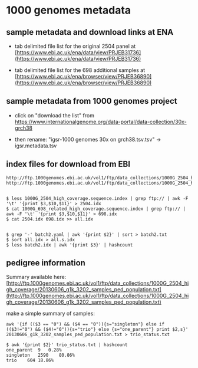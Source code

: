 # 1000 genomes metadata

## sample metadata and download links at ENA

- tab delimited file list for the original 2504 panel at [https://www.ebi.ac.uk/ena/data/view/PRJEB31736](https://www.ebi.ac.uk/ena/data/view/PRJEB31736)


- tab delimited file list for the 698 additional samples at [https://www.ebi.ac.uk/ena/browser/view/PRJEB36890](https://www.ebi.ac.uk/ena/browser/view/PRJEB36890)

## sample metadata from 1000 genomes project

- click on "download the list" from https://www.internationalgenome.org/data-portal/data-collection/30x-grch38

- then rename: "igsr-1000 genomes 30x on grch38.tsv.tsv" -> igsr.metadata.tsv

## index files for download from EBI

```
http://ftp.1000genomes.ebi.ac.uk/vol1/ftp/data_collections/1000G_2504_high_coverage/1000G_698_related_high_coverage.sequence.index
http://ftp.1000genomes.ebi.ac.uk/vol1/ftp/data_collections/1000G_2504_high_coverage/1000G_2504_high_coverage.sequence.index


$ less 1000G_2504_high_coverage.sequence.index | grep ftp:// | awk -F '\t' '{print $3,$10,$11}' > 2504.idx
$ cat 1000G_698_related_high_coverage.sequence.index | grep ftp:// | awk -F '\t' '{print $3,$10,$11}' > 698.idx
$ cat 2504.idx 698.idx >> all.idx


$ grep '-' batch2.yaml | awk '{print $2}' | sort > batch2.txt
$ sort all.idx > all.s.idx
$ less batch2.idx | awk '{print $3}' | hashcount
```


## pedigree information

Summary available here: [http://ftp.1000genomes.ebi.ac.uk/vol1/ftp/data_collections/1000G_2504_high_coverage/20130606_g1k_3202_samples_ped_population.txt](http://ftp.1000genomes.ebi.ac.uk/vol1/ftp/data_collections/1000G_2504_high_coverage/20130606_g1k_3202_samples_ped_population.txt)

make a simple summary of samples:

```
awk '{if (($3 == "0") && ($4 == "0")){s="singleton"} else if (($3!="0") && ($4!="0")){s="trio"} else {s="one_parent"} print $2,s}' 20130606_g1k_3202_samples_ped_population.txt > trio_status.txt
```

```
$ awk '{print $2}' trio_status.txt | hashcount
one_parent	9	0.28%
singleton	2590	80.86%
trio	604	18.86%
```